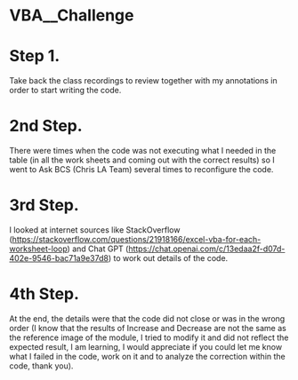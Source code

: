 # VBA__Challenge
# Step 1.
Take back the class recordings to review together with my annotations in order to start writing the code.

# 2nd Step. 
There were times when the code was not executing what I needed in the table (in all the work sheets and coming out with the correct results) so I went to Ask BCS (Chris LA Team) several times to reconfigure the code.

# 3rd Step. 
I looked at internet sources like StackOverflow (https://stackoverflow.com/questions/21918166/excel-vba-for-each-worksheet-loop) and Chat GPT (https://chat.openai.com/c/13edaa2f-d07d-402e-9546-bac71a9e37d8) to work out details of the code.

# 4th Step. 
At the end, the details were that the code did not close or was in the wrong order (I know that the results of Increase and Decrease are not the same as the reference image of the module, I tried to modify it and did not reflect the expected result, I am learning, I would appreciate if you could let me know what I failed in the code, work on it and to analyze the correction within the code, thank you).
